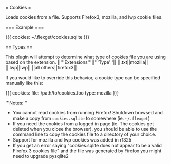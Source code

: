 = Cookies =

Loads cookies from a file. Supports Firefox3, mozilla, and lwp cookie files.

=== Example ===

{{{
cookies: ~/.flexget/cookies.sqlite
}}}

== Types ==

This plugin will attempt to determine what type of cookies file you are using based on the extension.
||'''Extensions'''||'''Type'''||
||.txt||mozilla||
||.lwp||lwp||
||all others||firefox3||

If you would like to override this behavior, a cookie type can be specified manually like this:

{{{
cookies:
  file: /path/to/cookies.foo
  type: mozilla
}}}

'''Notes:'''
 - You cannot read cookies from running Firefox! Shutdown browsed and make a copy from `cookies.sqlite` to somewhere (ie. `~/.flexget`)
 - If you need the cookies from a logged in page (ie. The cookies get deleted when you close the browser), you should be able to use the command line to copy the cookies file to a directory of your choice.
 - Support for mozilla and lwp cookies was added in r1325
 - If you get an error saying "cookies.sqlite does not appear to be a valid Firefox 3 cookies file" and the file was generated by Firefox you might need to upgrade pysqlite2